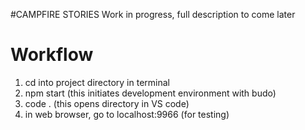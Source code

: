 #CAMPFIRE STORIES
Work in progress, full description to come later

# Workflow
1. cd into project directory in terminal
2. npm start (this initiates development environment with budo)
3. code . (this opens directory in VS code)
4. in web browser, go to localhost:9966 (for testing)